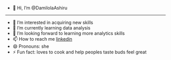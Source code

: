 - 👋 Hi, I’m @DamilolaAshiru
---

- 👀 I’m interested in acquiring new skills
- 🌱 I’m currently learning data analysis
- 💞️ I’m looking forward to learning more analytics skills
- 📫 How to reach me [linkedin](https://www.linkedin.com/in/damilola-ashiru-923500253)
- 😄 Pronouns: she
- ⚡ Fun fact: loves to cook and help peoples taste buds feel great

<!---
DamilolaAshiru/DamilolaAshiru is a ✨ special ✨ repository because its `README.md` (this file) appears on your GitHub profile.
You can click the Preview link to take a look at your changes.
--->
